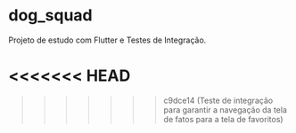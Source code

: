 # dog_squad

Projeto de estudo com Flutter e Testes de Integração.

<<<<<<< HEAD
=======

>>>>>>> c9dce14 (Teste de integração para garantir a navegação da tela de fatos para a tela de favoritos)
